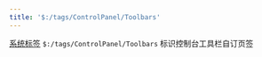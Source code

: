 ```yaml
---
title: '$:/tags/ControlPanel/Toolbars'
---
```


[系统标签](SystemTags) `$:/tags/ControlPanel/Toolbars` 标识控制台工具栏自订页签